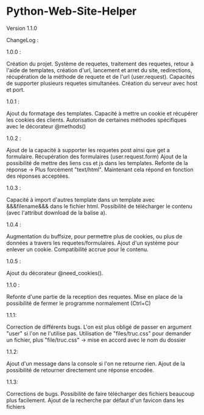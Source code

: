 # Python-Web-Site-Helper

Version 1.1.0

ChangeLog : 

1.0.0 :

Création du projet.
Système de requetes, traitement des requetes, retour à l'aide de templates, création d'url, lancement et arret du site, redirections, récupération de la méthode de requete et de l'url (user.request).
Capacités de supporter plusieurs requetes simultanées.
Création du serveur avec host et port.

1.0.1 :

Ajout du formatage des templates.
Capacité à mettre un cookie et récupérer les cookies des clients.
Autorisation de certaines méthodes spécifiques avec le décorateur @methods()


1.0.2 :

Ajout de la capacité à supporter les requetes post ainsi que get a formulaire.
Récupération des formulaires (user.request.form)
Ajout de la possibilité de mettre des liens css et js dans les templates.
Refonte de la réponse -> Plus forcément "text/html".
Maintenant cela répond en fonction des réponses acceptées.

1.0.3 :

Capacité à import d'autres template dans un template avec &&&filename&&& dans le fichier html.
Possibilité de télécharger le contenu (avec l'attribut download de la balise a).

1.0.4 :

Augmentation du buffsize, pour permettre plus de cookies, ou plus de données a travers les requetes/formulaires.
Ajout d'un système pour enlever un cookie.
Compatibilité accrue pour le contenu.

1.0.5 :

Ajout du décorateur @need_cookies().

1.1.0 :

Refonte d'une partie de la reception des requetes. Mise en place de la possibilité de fermer le programme normalement (Ctrl+C)

1.1.1:

Correction de différents bugs. L'on est plus obligé de passer en argument "user" si l'on ne l'utilise pas. Utilisation de "files/truc.css" pour demander un fichier, plus "file/truc.css" -> mise en accord avec le nom du dossier

1.1.2:

Ajout d'un message dans la console si l'on ne retourne rien. Ajout de la possibilité de retourner directement une réponse encodée.

1.1.3:

Corrections de bugs. Possibilité de faire télécharger des fichiers beaucoup plus facilement. Ajout de la recherche par défaut d'un favicon dans les fichiers
